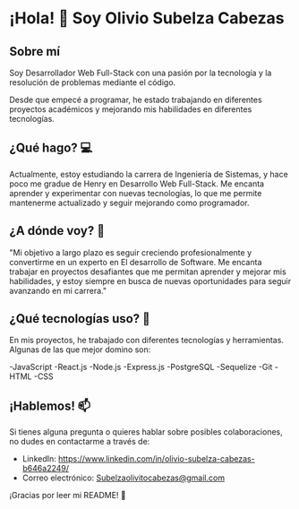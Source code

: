 # ¡Hola! 👋 Soy Olivio Subelza Cabezas

## Sobre mí

Soy Desarrollador Web Full-Stack con una pasión por la tecnología y la resolución de problemas mediante el código.

Desde que empecé a programar, he estado trabajando en diferentes proyectos académicos y mejorando mis habilidades en diferentes tecnologías.

## ¿Qué hago? 💻

Actualmente, estoy estudiando la carrera de Ingeniería de Sistemas, y hace poco me gradue de Henry en Desarrollo Web Full-Stack. Me encanta aprender y experimentar con nuevas tecnologías, lo que me permite mantenerme actualizado y seguir mejorando como programador.

## ¿A dónde voy? 🚀

"Mi objetivo a largo plazo es seguir creciendo profesionalmente y convertirme en un experto en El desarrollo de Software. Me encanta trabajar en proyectos desafiantes que me permitan aprender y mejorar mis habilidades, y estoy siempre en busca de nuevas oportunidades para seguir avanzando en mi carrera."

## ¿Qué tecnologías uso? 🤖

En mis proyectos, he trabajado con diferentes tecnologías y herramientas. Algunas de las que mejor domino son:

-JavaScript
-React.js
-Node.js
-Express.js
-PostgreSQL
-Sequelize
-Git
-HTML
-CSS

## ¡Hablemos! 📫

Si tienes alguna pregunta o quieres hablar sobre posibles colaboraciones, no dudes en contactarme a través de:

- LinkedIn: https://www.linkedin.com/in/olivio-subelza-cabezas-b646a2249/
- Correo electrónico: Subelzaolivitocabezas@gmail.com

¡Gracias por leer mi README! 🙂

